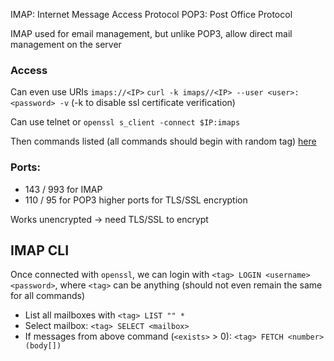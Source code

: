 
IMAP: Internet Message Access Protocol
POP3: Post Office Protocol

IMAP used for email management, but unlike POP3, allow direct mail management on the server

### Access
Can even use URIs  `imaps://<IP>`
`curl -k imaps//<IP> --user <user>:<password> -v` (-k to disable ssl certificate verification)

Can use telnet or `openssl s_client -connect $IP:imaps`

Then commands listed (all commands should begin with random tag) [here](https://www.atmail.com/blog/imap-commands/)
### Ports: 
- 143 / 993 for IMAP
- 110 / 95 for POP3
	higher ports for TLS/SSL encryption 


Works unencrypted -> need TLS/SSL to encrypt 


## IMAP CLI

Once connected with `openssl`, we can login with `<tag> LOGIN <username> <password>`, where `<tag>` can be anything (should not even remain the same for all commands)

- List all mailboxes with `<tag> LIST "" *`
- Select mailbox: `<tag> SELECT <mailbox>`
- If messages from above command (`<exists>` > 0): `<tag> FETCH <number> (body[])`

